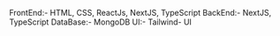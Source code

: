FrontEnd:- HTML, CSS, ReactJs, NextJS, TypeScript
BackEnd:- NextJS, TypeScript
DataBase:- MongoDB
UI:- Tailwind- UI
